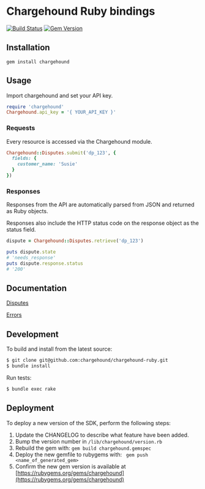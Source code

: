 # Chargehound Ruby bindings

[![Build Status](https://travis-ci.org/chargehound/chargehound-ruby.svg?branch=master)](https://travis-ci.org/chargehound/chargehound-ruby) [![Gem Version](https://badge.fury.io/rb/chargehound.svg)](https://badge.fury.io/rb/chargehound)

## Installation

`gem install chargehound`

## Usage

Import chargehound and set your API key.

```ruby
require 'chargehound'
Chargehound.api_key = '{ YOUR_API_KEY }'
```

### Requests

Every resource is accessed via the Chargehound module.

```ruby
Chargehound::Disputes.submit('dp_123', {
  fields: {
    customer_name: 'Susie'
  }
})
```

### Responses

Responses from the API are automatically parsed from JSON and returned as Ruby objects.

Responses also include the HTTP status code on the response object as the status field.

```ruby
dispute = Chargehound::Disputes.retrieve('dp_123')

puts dispute.state
# 'needs_response'
puts dispute.response.status
# '200'
```

## Documentation

[Disputes](https://www.chargehound.com/docs/api/index.html?ruby#disputes)

[Errors](https://www.chargehound.com/docs/api/index.html?ruby#errors)

## Development

To build and install from the latest source:

```bash
$ git clone git@github.com:chargehound/chargehound-ruby.git
$ bundle install
```

Run tests:

```bash
$ bundle exec rake
```

## Deployment

To deploy a new version of the SDK, perform the following steps:

 1. Update the CHANGELOG to describe what feature have been added.
 2. Bump the version number in `/lib/chargehound/version.rb`
 3. Rebuild the gem with:
   ```gem build chargehound.gemspec```
 4. Deploy the new gemfile to rubygems with:
   ``` gem push <name_of_generated_gem>```
 5. Confirm the new gem version is available at [https://rubygems.org/gems/chargehound](https://rubygems.org/gems/chargehound)
